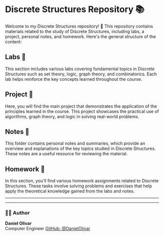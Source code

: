 # Discrete Structures Repository 📚

Welcome to my Discrete Structures repository! 🎉 This repository contains materials related to the study of Discrete Structures, including labs, a project, personal notes, and homework. Here's the general structure of the content:

## Labs 🔬

This section includes various labs covering fundamental topics in Discrete Structures such as set theory, logic, graph theory, and combinatorics. Each lab helps reinforce the key concepts learned throughout the course.

## Project 🚀

Here, you will find the main project that demonstrates the application of the principles learned in the course. This project showcases the practical use of algorithms, graph theory, and logic in solving real-world problems.

## Notes 📝

This folder contains personal notes and summaries, which provide an overview and explanations of the key topics studied in Discrete Structures. These notes are a useful resource for reviewing the material.

## Homework 📑

In this section, you'll find various homework assignments related to Discrete Structures. These tasks involve solving problems and exercises that help apply the theoretical knowledge gained from the labs and notes.


---


---

### 👨‍💻 Author

**Daniel Olivar**  
Computer Engineer
[GitHub: @DanielOlivar](https://github.com/DanielOlivar)


